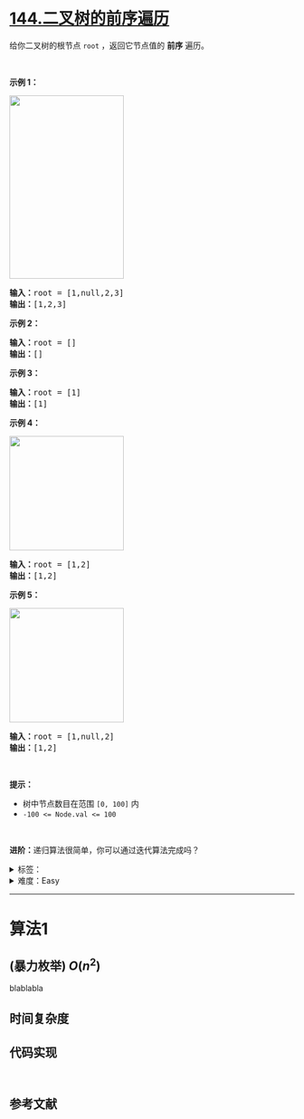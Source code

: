 # [144.二叉树的前序遍历](https://leetcode.cn/problems/binary-tree-preorder-traversal/)

<p>给你二叉树的根节点 <code>root</code> ，返回它节点值的 <strong>前序</strong><em> </em>遍历。</p>

<p> </p>

<p><strong>示例 1：</strong></p>
<img alt="" src="https://assets.leetcode.com/uploads/2020/09/15/inorder_1.jpg" style="width: 202px; height: 324px;" />
<pre>
<strong>输入：</strong>root = [1,null,2,3]
<strong>输出：</strong>[1,2,3]
</pre>

<p><strong>示例 2：</strong></p>

<pre>
<strong>输入：</strong>root = []
<strong>输出：</strong>[]
</pre>

<p><strong>示例 3：</strong></p>

<pre>
<strong>输入：</strong>root = [1]
<strong>输出：</strong>[1]
</pre>

<p><strong>示例 4：</strong></p>
<img alt="" src="https://assets.leetcode.com/uploads/2020/09/15/inorder_5.jpg" style="width: 202px; height: 202px;" />
<pre>
<strong>输入：</strong>root = [1,2]
<strong>输出：</strong>[1,2]
</pre>

<p><strong>示例 5：</strong></p>
<img alt="" src="https://assets.leetcode.com/uploads/2020/09/15/inorder_4.jpg" style="width: 202px; height: 202px;" />
<pre>
<strong>输入：</strong>root = [1,null,2]
<strong>输出：</strong>[1,2]
</pre>

<p> </p>

<p><strong>提示：</strong></p>

<ul>
	<li>树中节点数目在范围 <code>[0, 100]</code> 内</li>
	<li><code>-100 <= Node.val <= 100</code></li>
</ul>

<p> </p>

<p><strong>进阶：</strong>递归算法很简单，你可以通过迭代算法完成吗？</p>


<details>
<summary>标签：</summary>
['栈', '树', '深度优先搜索', '二叉树']
</details>

<details>
<summary>难度：Easy</summary>
喜欢：877
</details>


----------

# 算法1

## (暴力枚举)  $O(n^2)$

blablabla

## 时间复杂度

## 代码实现

```java []

```

```cpp []

```

## 参考文献


